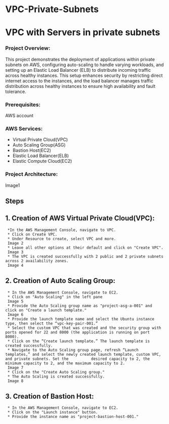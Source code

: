 # VPC-Private-Subnets

# VPC with Servers in private subnets

### Project Overview:
This project demonstrates the deployment of applications within private subnets on AWS, configuring auto-scaling to handle varying workloads, and setting up an Elastic Load Balancer (ELB) to distribute incoming traffic across healthy instances. This setup enhances security by restricting direct internet access to the instances, and the load balancer manages traffic distribution across healthy instances to ensure high availability and fault tolerance.

### Prerequisites:
  AWS account
  
### AWS Services:
* Virtual Private Cloud(VPC)
* Auto Scaling Group(ASG)
* Bastion Host(EC2)
* Elastic Load Balancer(ELB)
* Elastic Compute Cloud(EC2)

### Project Architecture:
   Image1
   
## Steps
## 1. Creation of AWS Virtual Private Cloud(VPC):
     *In the AWS Management Console, navigate to VPC.
     * Click on Create VPC.
     * Under Resource to create, select VPC and more.
     Image 2
     * Leave all other options at their default and click on "Create VPC".
     Image 3
     * The VPC is created successfully with 2 public and 2 private subnets across 2 availability zones.
     Image 4
     
## 2. Creation of Auto Scaling Group:
     * In the AWS Management Console, navigate to EC2.
     * Click on "Auto Scaling" in the left pane
     Image 5
     * Provide the Auto Scaling group name as "project-asg-a-001" and click on "Create a launch template."
     Image 6
     * Provide the launch template name and select the Ubuntu instance type, then select the “vpc-key-pair-001.”
     * Select the custom VPC that was created and the security group with ports opened for 22 and 8000 (the application is running on port 8000).
     * Click on the “Create launch template.” The launch template is created successfully.
     * Navigate to the Auto Scaling group page, refresh “Launch templates,” and select the newly created launch template, custom VPC, and private subnets. Set the          desired capacity to 2, the minimum capacity to 2, and the maximum capacity to 2.
     Image 7
     * Click on the "Create Auto Scaling group."
     * The Auto Scaling is created successfully.
     Image 8
  ## 3. Creation of Bastion Host:
     * In the AWS Management Console, navigate to EC2.
     * Click on the "Launch instance" button.
     * Provide the instance name as "project-bastion-host-001."
     
     
     


         
        
